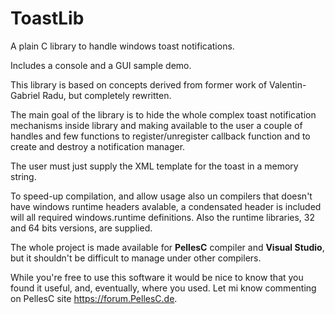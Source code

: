 # ToastLib
A plain C library to handle windows toast notifications.

Includes a console and a GUI sample demo.

This library is based on concepts derived from former work of Valentin-Gabriel Radu, but completely rewritten.

The main goal of the library is to hide the whole complex toast notification mechanisms inside library and making available to the user a couple of handles and few functions to register/unregister callback function and to create and destroy a notification manager.

The user must just supply the XML template for the toast in a memory string.

To speed-up compilation, and allow usage also un compilers that doesn't have windows runtime headers avalable, a condensated header is included will all required windows.runtime definitions. Also the runtime libraries, 32 and 64 bits versions, are supplied.

The whole project is made available for **PellesC** compiler and **Visual Studio**, but it shouldn't be difficult to manage under other compilers.

While you're free to use this software it would be nice to know that you found it useful, and, eventually, where you used. Let mi know commenting on PellesC site https://forum.PellesC.de.
